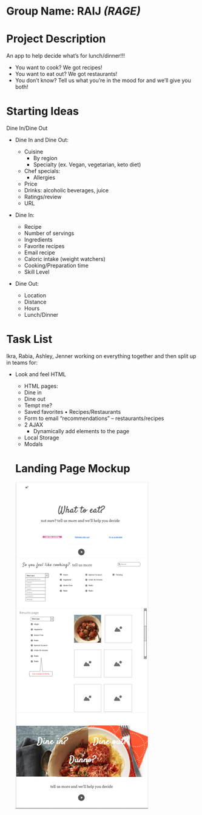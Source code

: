 # Group Name: RAIJ _(RAGE)_

# Project Description

An app to help decide what’s for lunch/dinner!!!

- You want to cook? We got recipes!
- You want to eat out? We got restaurants!
- You don’t know? Tell us what you’re in the mood for and we’ll give you both!

# Starting Ideas

Dine In/Dine Out

- Dine In and Dine Out:

  - Cuisine
    - By region
    - Specialty (ex. Vegan, vegetarian, keto diet)
  - Chef specials:
    - Allergies
  - Price
  - Drinks: alcoholic beverages, juice
  - Ratings/review
  - URL

- Dine In:

  - Recipe
  - Number of servings
  - Ingredients
  - Favorite recipes
  - Email recipe
  - Caloric intake (weight watchers)
  - Cooking/Preparation time
  - Skill Level

- Dine Out:
  - Location
  - Distance
  - Hours
  - Lunch/Dinner

# Task List

Ikra, Rabia, Ashley, Jenner working on everything together and then split up in teams for:

- Look and feel HTML

  - HTML pages:
  - Dine in
  - Dine out
  - Tempt me?
  - Saved favorites
    • Recipes/Restaurants
  - Form to email “recommendations” – restaurants/recipes
  - 2 AJAX
    - Dynamically add elements to the page
  - Local Storage
  - Modals

  # Landing Page Mockup

  ![demo](assets/2nd%20mockup.png)

